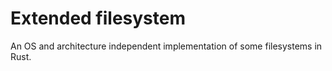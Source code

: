 # Extended filesystem

An OS and architecture independent implementation of some filesystems in Rust.